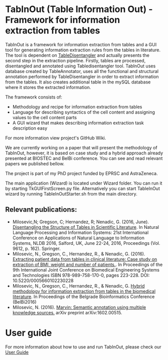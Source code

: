 # TabInOut (Table Information Out) - Framework for information extraction from tables

TabInOut is a framework for information extraction from tables and a GUI tool for generating information extraction rules from the tables in literature. The tool is dependent on [TableDisentangler](https://github.com/nikolamilosevic86/TableAnnotator) and actually presents the second step in the extraction pipeline. Firstly, tables are processed, disentangled and annotated using Tabledisentangler tool. TabInOut uses database created by TableAnnotator, uses all the functional and structural annotation performed by TableDisentangler in order to extract information from the tables. It also creates additional table in the mySQL database where it stores the extracted information.

The framework consists of:
- Methodology and recipe for information extraction from tables
- Language for describing syntactics of the cell content and assigning values to the cell content parts
- A GUI wizard that makes describing information extraction task description easy

For more information view project's GitHub Wiki.

We are currently working on a paper that will present the methodology of TabInOut, however, it is based on case study and a hybrid approach already presented at BIOSTEC and BelBi conference. You can see and read relevant papers we published bellow.

The project is part of my PhD project funded by EPRSC and AstraZeneca.

The main application (Wizard) is located under Wizard folder. You can run it by starting TkGUIFirstScreen.py file. Alternatively you can start TableInOut wizard by running TableInOutStarter.sh from the main directory.


## Relevant publications:
* Milosevic,N; Gregson, C; Hernandez, R; Nenadic, G. (2016, June). [Disentangling the Structure of Tables in Scientific Literature](http://link.springer.com/chapter/10.1007%2F978-3-319-41754-7_14). In Natural Language Processing and Information Systems: 21st International Conference on Applications of Natural Language to Information Systems, NLDB 2016, Salford, UK, June 22-24, 2016, Proceedings (Vol. 9612, p. 162). Springer.
* Milosevic, N., Gregson, C., Hernandez, R., & Nenadic, G. (2016). [Extracting patient data from tables in clinical literature: Case study on extraction of BMI, weight and number of patients.](http://www.scitepress.org/DigitalLibrary/PublicationsDetail.aspx?ID=/O16myWhsP4=&t=1). In Proceedings of the 9th International Joint Conference on Biomedical Engineering Systems and Technologies ISBN 978-989-758-170-0, pages 223-228. DOI: 10.5220/0005660102230228
* Milosevic, N., Gregson, C., Hernandez, R., & Nenadic, G. [Hybrid methodology for information extraction from tables in the biomedical literature](https://www.academia.edu/26499404/Hybrid_methodology_for_information_extraction_from_tables_in_the_biomedical_literature). In Proceedings of the Belgrade Bioinformatics Conference (BelBi2016) 
* Milosevic, N. (2016). [Marvin: Semantic annotation using multiple knowledge sources.](http://arxiv.org/abs/1602.00515) arXiv preprint arXiv:1602.00515.


# User guide

For more information about how to use and run TabInOut, please check our [User Guide](https://github.com/nikolamilosevic86/TabInOut/wiki/2.-TabInOut-(TableInOut)-User-Guide)